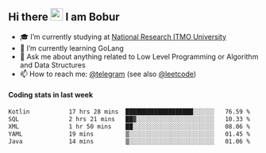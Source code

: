 ## Hi there <img src="https://media.giphy.com/media/hvRJCLFzcasrR4ia7z/giphy.gif" width="25px" height="25px"> I am Bobur

- :mortar_board: I’m currently studying at [National Research ITMO University](https://itmo.ru/)
- :seedling: I’m currently learning GoLang
- :speech_balloon: Ask me about anything related to Low Level Programming or Algorithm and Data Structures
- :mailbox: How to reach me: [@telegram](https://t.me/octoant) (see also [@leetcode](https://leetcode.com/octoant/))    

#### Coding stats in last week

<!--START_SECTION:waka-->

```txt
Kotlin           17 hrs 28 mins  ███████████████████░░░░░░   76.59 %
SQL              2 hrs 21 mins   ██▓░░░░░░░░░░░░░░░░░░░░░░   10.33 %
XML              1 hr 50 mins    ██░░░░░░░░░░░░░░░░░░░░░░░   08.06 %
YAML             19 mins         ▒░░░░░░░░░░░░░░░░░░░░░░░░   01.45 %
Java             14 mins         ▒░░░░░░░░░░░░░░░░░░░░░░░░   01.06 %
```

<!--END_SECTION:waka-->
